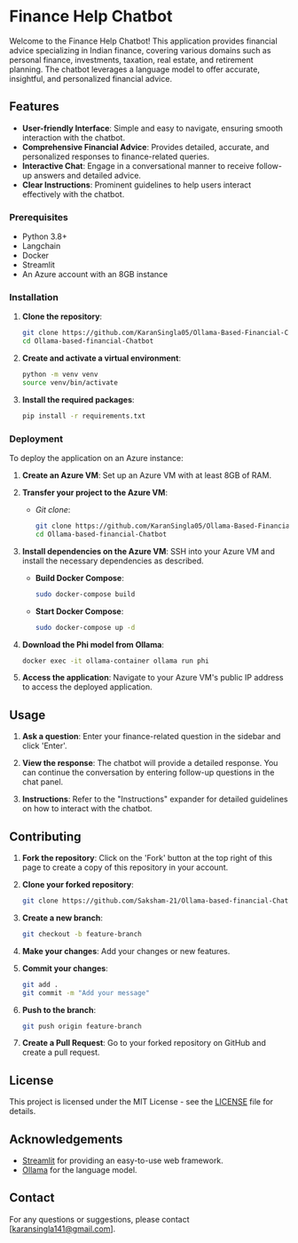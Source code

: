 # Finance Help Chatbot

Welcome to the Finance Help Chatbot! This application provides financial advice specializing in Indian finance, covering various domains such as personal finance, investments, taxation, real estate, and retirement planning. The chatbot leverages a language model to offer accurate, insightful, and personalized financial advice.

## Features

- **User-friendly Interface**: Simple and easy to navigate, ensuring smooth interaction with the chatbot.
- **Comprehensive Financial Advice**: Provides detailed, accurate, and personalized responses to finance-related queries.
- **Interactive Chat**: Engage in a conversational manner to receive follow-up answers and detailed advice.
- **Clear Instructions**: Prominent guidelines to help users interact effectively with the chatbot.

### Prerequisites

- Python 3.8+
- Langchain
- Docker 
- Streamlit
- An Azure account with an 8GB instance

### Installation

1. **Clone the repository**:
    ```bash
    git clone https://github.com/KaranSingla05/Ollama-Based-Financial-Chatbot.git
    cd Ollama-based-financial-Chatbot
    ```

2. **Create and activate a virtual environment**:
    ```bash
    python -m venv venv
    source venv/bin/activate
    ```

3. **Install the required packages**:
    ```bash
    pip install -r requirements.txt
    ```

### Deployment

To deploy the application on an Azure instance:

1. **Create an Azure VM**:
    Set up an Azure VM with at least 8GB of RAM.

2. **Transfer your project to the Azure VM**:
    - *Git clone*:
        ```bash
        git clone https://github.com/KaranSingla05/Ollama-Based-Financial-Chatbot.git
        cd Ollama-based-financial-Chatbot
        ```

3. **Install dependencies on the Azure VM**:
    SSH into your Azure VM and install the necessary dependencies as described.

    - **Build Docker Compose**:
        ```bash
        sudo docker-compose build
        ```
    - **Start Docker Compose**:
        ```bash
        sudo docker-compose up -d
        ```

4. **Download the Phi model from Ollama**:
    ```bash
    docker exec -it ollama-container ollama run phi
    ```

5. **Access the application**:
    Navigate to your Azure VM's public IP address to access the deployed application.

## Usage

1. **Ask a question**:
    Enter your finance-related question in the sidebar and click 'Enter'.

2. **View the response**:
    The chatbot will provide a detailed response. You can continue the conversation by entering follow-up questions in the chat panel.

3. **Instructions**:
    Refer to the "Instructions" expander for detailed guidelines on how to interact with the chatbot.

## Contributing

1. **Fork the repository**:
    Click on the 'Fork' button at the top right of this page to create a copy of this repository in your account.

2. **Clone your forked repository**:
    ```bash
    git clone https://github.com/Saksham-21/Ollama-based-financial-Chatbot.git
    ```

3. **Create a new branch**:
    ```bash
    git checkout -b feature-branch
    ```

4. **Make your changes**:
    Add your changes or new features.

5. **Commit your changes**:
    ```bash
    git add .
    git commit -m "Add your message"
    ```

6. **Push to the branch**:
    ```bash
    git push origin feature-branch
    ```

7. **Create a Pull Request**:
    Go to your forked repository on GitHub and create a pull request.

## License

This project is licensed under the MIT License - see the [LICENSE](https://github.com/KaranSingla05/Ollama-Based-Financial-Chatbot/blob/main/LICENSE) file for details.

## Acknowledgements

- [Streamlit](https://www.streamlit.io/) for providing an easy-to-use web framework.
- [Ollama](https://www.ollama.com/) for the language model.

## Contact

For any questions or suggestions, please contact [karansingla141@gmail.com].
